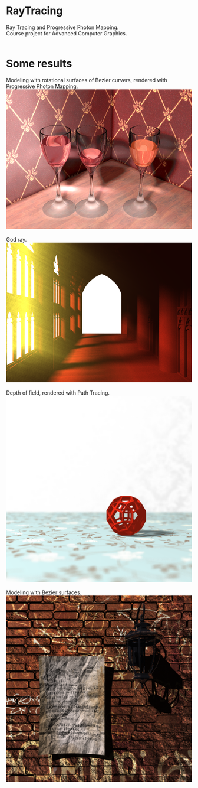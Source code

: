 # RayTracing
Ray Tracing and Progressive Photon Mapping. <br>
Course project for Advanced Computer Graphics. <br>
<br>
# Some results <br>
Modeling with rotational surfaces of Bezier curvers, rendered with Progressive Photon Mapping. <br>
![Output_Wine](https://github.com/FlyingGiraffe/RayTracing/blob/master/Output/Wine.png) <br>
<br>
God ray.<br>
![Output_Corridor](https://github.com/FlyingGiraffe/RayTracing/blob/master/Output/Corridor.png) <br>
<br>
Depth of field, rendered with Path Tracing. <br>
![Output_Icosahedron](https://github.com/FlyingGiraffe/RayTracing/blob/master/Output/Icosahedron.png) <br>
<br>
Modeling with Bezier surfaces.
![Output_WallAndPaper](https://github.com/FlyingGiraffe/RayTracing/blob/master/Output/WallAndPaper.png) <br>
